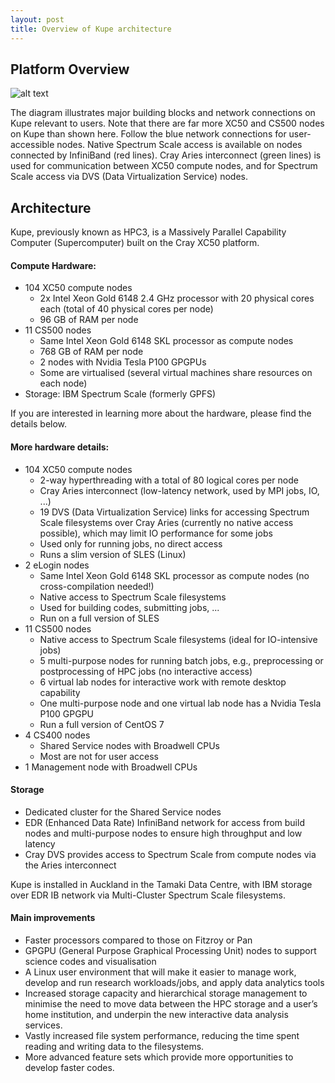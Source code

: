 ```yaml
---
layout: post
title: Overview of Kupe architecture
---
```


## Platform Overview

![alt text](https://github.com/nesi/hpc_training/blob/gh-pages/Kupe_Overview.png "Kupe building blocks and network connections")

The diagram illustrates major building blocks and network connections on Kupe relevant to users. Note that there are far more XC50 and CS500 nodes on Kupe than shown here. Follow the blue network connections for user-accessible nodes. Native Spectrum Scale access is available on nodes connected by InfiniBand (red lines). Cray Aries interconnect (green lines) is used for communication between XC50 compute nodes, and for Spectrum Scale access via DVS (Data Virtualization Service) nodes.

## Architecture

Kupe, previously known as HPC3, is a Massively Parallel Capability Computer (Supercomputer) built on the Cray XC50 platform.

#### Compute Hardware:
* 104 XC50 compute nodes
   - 2x Intel Xeon Gold 6148 2.4 GHz processor with 20 physical cores each (total of 40 physical cores per node)
   - 96 GB of RAM per node
* 11 CS500 nodes
   - Same Intel Xeon Gold 6148 SKL processor as compute nodes
   - 768 GB of RAM per node
   - 2 nodes with Nvidia Tesla P100 GPGPUs
   - Some are virtualised (several virtual machines share resources on each node)
* Storage: IBM Spectrum Scale (formerly GPFS)

If you are interested in learning more about the hardware, please find the details below.

#### More hardware details:
* 104 XC50 compute nodes
   - 2-way hyperthreading with a total of 80 logical cores per node
   - Cray Aries interconnect (low-latency network, used by MPI jobs, IO, ...)
   - 19 DVS (Data Virtualization Service) links for accessing Spectrum Scale filesystems over Cray Aries (currently no native access possible), which may limit IO performance for some jobs
   - Used only for running jobs, no direct access
   - Runs a slim version of SLES (Linux)
* 2 eLogin nodes
   - Same Intel Xeon Gold 6148 SKL processor as compute nodes (no cross-compilation needed!)
   - Native access to Spectrum Scale filesystems
   - Used for building codes, submitting jobs, ...
   - Run on a full version of SLES
* 11 CS500 nodes
   - Native access to Spectrum Scale filesystems (ideal for IO-intensive jobs)
   - 5 multi-purpose nodes for running batch jobs, e.g., preprocessing or postprocessing of HPC jobs (no interactive access)
   - 6 virtual lab nodes for interactive work with remote desktop capability
   - One multi-purpose node and one virtual lab node has a Nvidia Tesla P100 GPGPU
   - Run a full version of CentOS 7
* 4 CS400 nodes
   - Shared Service nodes with Broadwell CPUs
   - Most are not for user access
* 1 Management node with Broadwell CPUs

#### Storage
* Dedicated cluster for the Shared Service nodes
* EDR (Enhanced Data Rate) InfiniBand network for access from build nodes and multi-purpose nodes to ensure high throughput and low latency
* Cray DVS provides access to Spectrum Scale from compute nodes via the Aries interconnect

Kupe is installed in Auckland in the Tamaki Data Centre, with IBM storage over EDR IB network via
Multi-Cluster Spectrum Scale filesystems.

#### Main improvements
* Faster processors compared to those on Fitzroy or Pan
* GPGPU (General Purpose Graphical Processing Unit) nodes to support science codes and visualisation
* A Linux user environment that will make it easier to manage work, develop and run research workloads/jobs, and apply data analytics tools
* Increased storage capacity and hierarchical storage management to minimise the need to move data between the HPC storage and a user’s home institution, and underpin the new interactive data analysis services.
* Vastly increased file system performance, reducing the time spent reading and writing data to the filesystems.
* More advanced feature sets which provide more opportunities to develop faster codes.
